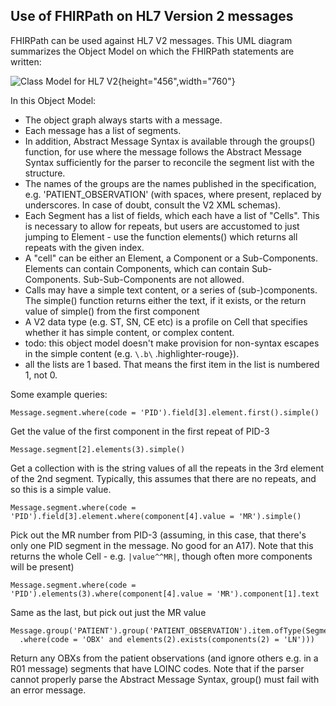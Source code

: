 ## Use of FHIRPath on HL7 Version 2 messages 

FHIRPath can be used against HL7 V2 messages. This UML diagram
summarizes the Object Model on which the FHIRPath statements are
written:

![Class Model for HL7
V2](v2-class-model.png){height="456\",width=\"760"}

In this Object Model:

-   The object graph always starts with a message.
-   Each message has a list of segments.
-   In addition, Abstract Message Syntax is available through the
    groups() function, for use where the message follows the Abstract
    Message Syntax sufficiently for the parser to reconcile the segment
    list with the structure.
-   The names of the groups are the names published in the
    specification, e.g. \'PATIENT_OBSERVATION\' (with spaces, where
    present, replaced by underscores. In case of doubt, consult the V2
    XML schemas).
-   Each Segment has a list of fields, which each have a list of
    \"Cells\". This is necessary to allow for repeats, but users are
    accustomed to just jumping to Element - use the function elements()
    which returns all repeats with the given index.
-   A \"cell\" can be either an Element, a Component or a
    Sub-Components. Elements can contain Components, which can contain
    Sub-Components. Sub-Sub-Components are not allowed.
-   Calls may have a simple text content, or a series of
    (sub-)components. The simple() function returns either the text, if
    it exists, or the return value of simple() from the first component
-   A V2 data type (e.g. ST, SN, CE etc) is a profile on Cell that
    specifies whether it has simple content, or complex content.
-   todo: this object model doesn\'t make provision for non-syntax
    escapes in the simple content (e.g. `\.b\`
    .highlighter-rouge}).
-   all the lists are 1 based. That means the first item in the list is
    numbered 1, not 0.

Some example queries:

``` fhirpath
Message.segment.where(code = 'PID').field[3].element.first().simple()
```

Get the value of the first component in the first repeat of PID-3

``` fhirpath
Message.segment[2].elements(3).simple()
```

Get a collection with is the string values of all the repeats in the 3rd
element of the 2nd segment. Typically, this assumes that there are no
repeats, and so this is a simple value.

``` fhirpath
Message.segment.where(code = 'PID').field[3].element.where(component[4].value = 'MR').simple()
```

Pick out the MR number from PID-3 (assuming, in this case, that there\'s
only one PID segment in the message. No good for an A17). Note that this
returns the whole Cell - e.g. `|value^^MR|`, though often more components will be present)

``` fhirpath
Message.segment.where(code = 'PID').elements(3).where(component[4].value = 'MR').component[1].text
```

Same as the last, but pick out just the MR value

``` fhirpath
Message.group('PATIENT').group('PATIENT_OBSERVATION').item.ofType(Segment)
  .where(code = 'OBX' and elements(2).exists(components(2) = 'LN')))
```

Return any OBXs from the patient observations (and ignore others e.g. in
a R01 message) segments that have LOINC codes. Note that if the parser
cannot properly parse the Abstract Message Syntax, group() must fail
with an error message.
